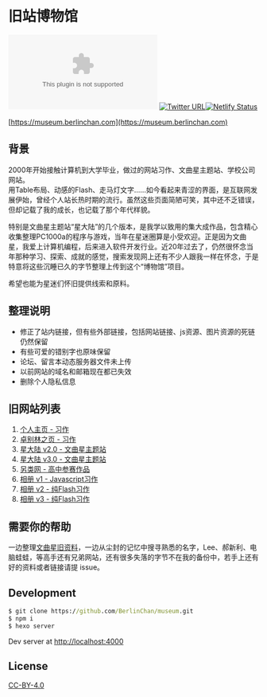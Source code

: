 # 旧站博物馆
![Website](https://img.shields.io/website/https/museum.berlinchan.com)
[![Twitter URL](https://img.shields.io/twitter/url/https/BerlinChanCom?style=social)](https://twitter.com/BerlinChanCom)[![Netlify Status](https://api.netlify.com/api/v1/badges/71e541b4-f92f-4d81-a034-7e153d6c9e61/deploy-status)](https://app.netlify.com/sites/old-site-museum/deploys)

[https://museum.berlinchan.com](https://museum.berlinchan.com)

## 背景
2000年开始接触计算机到大学毕业，做过的网站习作、文曲星主题站、学校公司网站。  
用Table布局、动感的Flash、走马灯文字……如今看起来青涩的界面，是互联网发展伊始，曾经个人站长热时期的流行。虽然这些页面简陋可笑，其中还不乏错误，但却记载了我的成长，也记载了那个年代样貌。  

特别是文曲星主题站“星大陆”的几个版本，是我学以致用的集大成作品，包含精心收集整理PC1000a的程序与游戏，当年在星迷圈算是小受欢迎。正是因为文曲星，我爱上计算机编程，后来进入软件开发行业。近20年过去了，仍然很怀念当年那种学习、探索、成就的感觉，搜索发现网上还有不少人跟我一样在怀念，于是特意将这些沉睡已久的字节整理上传到这个“博物馆”项目。  

希望也能为星迷们怀旧提供线索和原料。

## 整理说明
- 修正了站内链接，但有些外部链接，包括网站链接、js资源、图片资源的死链仍然保留
- 有些可爱的错别字也原味保留
- 论坛、留言本动态服务器文件未上传
- 以前网站的域名和邮箱现在都已失效
- 删除个人隐私信息

## 旧网站列表
1. [个人主页 - 习作](https://museum.berlinchan.com/site/01-study/)
2. [卓别林之页 - 习作](https://museum.berlinchan.com/site/02-study-Chaplin/)
3. [星大陆 v2.0 - 文曲星主题站](https://museum.berlinchan.com/site/03-starland-v2/)
4. [星大陆 v3.0 - 文曲星主题站](https://museum.berlinchan.com/site/04-starland-v3/)
5. [另类网 - 高中参赛作品](https://museum.berlinchan.com/site/05-offbeat/)
6. [相册 v1 - Javascript习作](https://museum.berlinchan.com/site/06-gallery-v1/website/)
7. [相册 v2 - 纯Flash习作](https://museum.berlinchan.com/site/07-gallery-v2/)
8. [相册 v3 - 纯Flash习作](https://museum.berlinchan.com/site/08-gallery-v3/)

## 需要你的帮助
一边整理[文曲星旧资料](https://museum.berlinchan.com/2004/03/07/star-land-v3/)，一边从尘封的记忆中搜寻熟悉的名字，Lee、郝新利、电脑蛙蛙，等高手还有兄弟网站，还有很多失落的字节不在我的备份中，若手上还有好的资料或者链接请提 issue。

## Development
```cmd
$ git clone https://github.com/BerlinChan/museum.git
$ npm i
$ hexo server
```
Dev server at [http://localhost:4000](http://localhost:4000)

## License

[CC-BY-4.0](https://choosealicense.com/licenses/cc-by-sa-4.0/)
